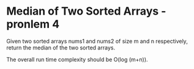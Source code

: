 # Median of Two Sorted Arrays - pronlem 4

Given two sorted arrays nums1 and nums2 of size m and n respectively, return the median of the two sorted arrays.

The overall run time complexity should be O(log (m+n)).
